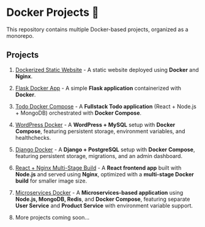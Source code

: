 # Docker Projects 🚀

This repository contains multiple Docker-based projects, organized as a monorepo.

## Projects

1. [Dockerized Static Website](./Dockerized%20Static%20Website) - A static website deployed using **Docker** and **Nginx**.

2. [Flask Docker App](./Flask%20Docker%20App) - A simple **Flask application** containerized with **Docker**.

3. [Todo Docker Compose](./Todo-Docker-Compose) - A **Fullstack Todo application** (React + Node.js + MongoDB) orchestrated with **Docker Compose**.

4. [WordPress Docker](./Wordpress-docker) - A **WordPress + MySQL** setup with **Docker Compose**, featuring persistent storage, environment variables, and healthchecks.

5. [Django Docker](./Django%20Docker) - A **Django + PostgreSQL** setup with **Docker Compose**, featuring persistent storage, migrations, and an admin dashboard.

6. [React + Nginx Multi-Stage Build](./react-docker) - A **React frontend app** built with **Node.js** and served using **Nginx**, optimized with a **multi-stage Docker build** for smaller image size.

7. [Microservices Docker](./microservices-docker) - A **Microservices-based application** using **Node.js, MongoDB, Redis**, and **Docker Compose**, featuring separate **User Service** and **Product Service** with environment variable support.

8. More projects coming soon...
